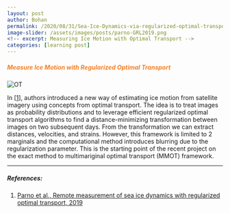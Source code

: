 ```yaml
---
layout: post
author: Bohan 
permalink: /2020/08/31/Sea-Ice-Dynamics-via-regularized-optimal-transport.html
image-slider: /assets/images/posts/parno-GRL2019.png
<!-- excerpt: Measuring Ice Motion with Optimal Transport -->
categories: [learning post]
---
```


<h5><span style="color:#F58025">Measure Ice Motion with Regularized Optimal Transport</span></h5>


<img class="img-fluid" src="{{page.image-slider | relative_url}}" alt="OT">

In \[[1]\], authors introduced a new way of estimating ice motion from satellite imagery using concepts from optimal transport.  The idea is to treat images as probability distributions and to leverage efficient regularized optimal transport algorithms to find a distance-minimizing transformation between images on two subsequent days.  From the transformation we can extract distances, velocities, and strains. However, this framework is limited to 2 marginals and the computational method introduces blurring due to the regularization parameter. This is the starting point of the recent project on the exact method to multimariginal optimal transport (MMOT) framework. 


----
##### References:


1. [Parno et al., Remote measurement of sea ice dynamics with regularized optimal transport, 2019](https://agupubs.onlinelibrary.wiley.com/doi/abs/10.1029/2019GL083037)

[1]: https://agupubs.onlinelibrary.wiley.com/doi/abs/10.1029/2019GL083037
